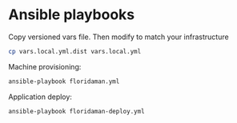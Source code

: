 # Ansible playbooks

Copy versioned vars file. Then modify to match your infrastructure
```bash
cp vars.local.yml.dist vars.local.yml
```

Machine provisioning:
```bash
ansible-playbook floridaman.yml
```

Application deploy:
```bash
ansible-playbook floridaman-deploy.yml
```